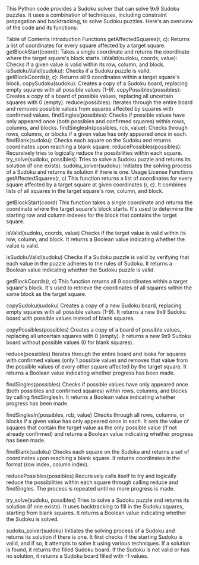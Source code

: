 This Python code provides a Sudoku solver that can solve 9x9 Sudoku puzzles. It uses a combination of techniques, including constraint propagation and backtracking, to solve Sudoku puzzles. Here's an overview of the code and its functions:

Table of Contents
Introduction
Functions
getAffectedSquares(r, c): Returns a list of coordinates for every square affected by a target square.
getBlockStart(coord): Takes a single coordinate and returns the coordinate where the target square's block starts.
isValid(sudoku, coords, value): Checks if a given value is valid within its row, column, and block.
isSudokuValid(sudoku): Checks if a Sudoku puzzle is valid.
getBlockCoords(r, c): Returns all 9 coordinates within a target square's block.
copySudoku(sudoku): Creates a copy of a Sudoku board, replacing empty squares with all possible values (1-9).
copyPossibles(possibles): Creates a copy of a board of possible values, replacing all uncertain squares with 0 (empty).
reduce(possibles): Iterates through the entire board and removes possible values from squares affected by squares with confirmed values.
findSingles(possibles): Checks if possible values have only appeared once (both possibles and confirmed squares) within rows, columns, and blocks.
findSinglesIn(possibles, rcb, value): Checks through rows, columns, or blocks if a given value has only appeared once in each.
findBlank(sudoku): Checks each square on the Sudoku and returns coordinates upon reaching a blank square.
reducePossibles(possibles): Recursively tries to logically reduce the possibilities within each square.
try_solve(sudoku, possibles): Tries to solve a Sudoku puzzle and returns its solution (if one exists).
sudoku_solver(sudoku): Initiates the solving process of a Sudoku and returns its solution if there is one.
Usage
License
Functions
getAffectedSquares(r, c)
This function returns a list of coordinates for every square affected by a target square at given coordinates (r, c). It combines lists of all squares in the target square's row, column, and block.

getBlockStart(coord)
This function takes a single coordinate and returns the coordinate where the target square's block starts. It's used to determine the starting row and column indexes for the block that contains the target square.

isValid(sudoku, coords, value)
Checks if the target value is valid within its row, column, and block. It returns a Boolean value indicating whether the value is valid.

isSudokuValid(sudoku)
Checks if a Sudoku puzzle is valid by verifying that each value in the puzzle adheres to the rules of Sudoku. It returns a Boolean value indicating whether the Sudoku puzzle is valid.

getBlockCoords(r, c)
This function returns all 9 coordinates within a target square's block. It's used to retrieve the coordinates of all squares within the same block as the target square.

copySudoku(sudoku)
Creates a copy of a new Sudoku board, replacing empty squares with all possible values (1-9). It returns a new 9x9 Sudoku board with possible values instead of blank squares.

copyPossibles(possibles)
Creates a copy of a board of possible values, replacing all uncertain squares with 0 (empty). It returns a new 9x9 Sudoku board without possible values (0 for blank squares).

reduce(possibles)
Iterates through the entire board and looks for squares with confirmed values (only 1 possible value) and removes that value from the possible values of every other square affected by the target square. It returns a Boolean value indicating whether progress has been made.

findSingles(possibles)
Checks if possible values have only appeared once (both possibles and confirmed squares) within rows, columns, and blocks by calling findSinglesIn. It returns a Boolean value indicating whether progress has been made.

findSinglesIn(possibles, rcb, value)
Checks through all rows, columns, or blocks if a given value has only appeared once in each. It sets the value of squares that contain the target value as the only possible value (if not already confirmed) and returns a Boolean value indicating whether progress has been made.

findBlank(sudoku)
Checks each square on the Sudoku and returns a set of coordinates upon reaching a blank square. It returns coordinates in the format (row index, column index).

reducePossibles(possibles)
Recursively calls itself to try and logically reduce the possibilities within each square through calling reduce and findSingles. The process is repeated until no more progress is made.

try_solve(sudoku, possibles)
Tries to solve a Sudoku puzzle and returns its solution (if one exists). It uses backtracking to fill in the Sudoku squares, starting from blank squares. It returns a Boolean value indicating whether the Sudoku is solved.

sudoku_solver(sudoku)
Initiates the solving process of a Sudoku and returns its solution if there is one. It first checks if the starting Sudoku is valid, and if so, it attempts to solve it using various techniques. If a solution is found, it returns the filled Sudoku board. If the Sudoku is not valid or has no solution, it returns a Sudoku board filled with -1 values.
